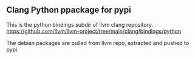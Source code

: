 Clang Python ppackage for pypi
------------------------------

This is the python bindings subdir of llvm clang repository.
https://github.com/llvm/llvm-project/tree/main/clang/bindings/python

The debian packages are pulled from llvm repo, extracted and pushed to pypi.
